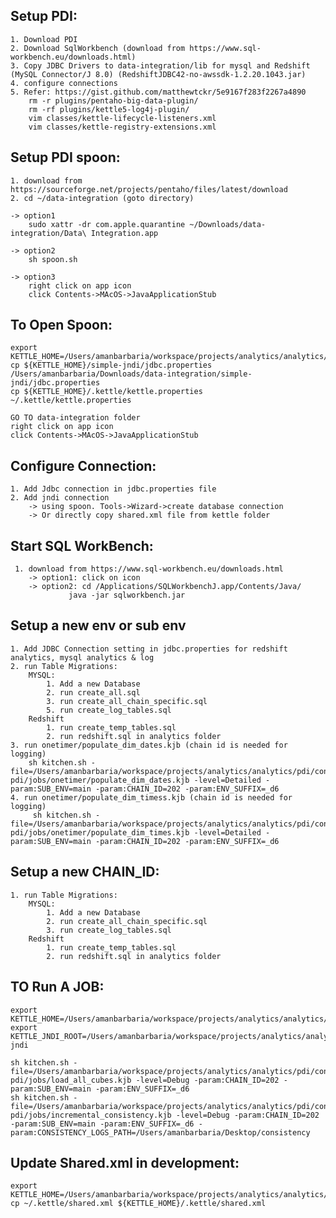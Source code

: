 ## Setup PDI:
	1. Download PDI
	2. Download SqlWorkbench (download from https://www.sql-workbench.eu/downloads.html)
	3. Copy JDBC Drivers to data-integration/lib for mysql and Redshift (MySQL Connector/J 8.0) (RedshiftJDBC42-no-awssdk-1.2.20.1043.jar)
	4. configure connections
	5. Refer: https://gist.github.com/matthewtckr/5e9167f283f2267a4890       
        rm -r plugins/pentaho-big-data-plugin/
        rm -rf plugins/kettle5-log4j-plugin/
        vim classes/kettle-lifecycle-listeners.xml
        vim classes/kettle-registry-extensions.xml

## Setup PDI spoon:
	1. download from https://sourceforge.net/projects/pentaho/files/latest/download
	2. cd ~/data-integration (goto directory)

	-> option1
		sudo xattr -dr com.apple.quarantine ~/Downloads/data-integration/Data\ Integration.app

	-> option2
		sh spoon.sh

	-> option3
		right click on app icon
		click Contents->MAcOS->JavaApplicationStub

## To Open Spoon:
	export KETTLE_HOME=/Users/amanbarbaria/workspace/projects/analytics/analytics/pdi/configs/development
	cp ${KETTLE_HOME}/simple-jndi/jdbc.properties /Users/amanbarbaria/Downloads/data-integration/simple-jndi/jdbc.properties
	cp ${KETTLE_HOME}/.kettle/kettle.properties ~/.kettle/kettle.properties	

	GO TO data-integration folder
	right click on app icon
	click Contents->MAcOS->JavaApplicationStub
	
## Configure Connection:
	1. Add Jdbc connection in jdbc.properties file
	2. Add jndi connection 
		-> using spoon. Tools->Wizard->create database connection 
		-> Or directly copy shared.xml file from kettle folder

## Start SQL WorkBench:
	 1. download from https://www.sql-workbench.eu/downloads.html 
	 	-> option1: click on icon
		-> option2: cd /Applications/SQLWorkbenchJ.app/Contents/Java/
				 java -jar sqlworkbench.jar

			
## Setup a new env or sub env
	1. Add JDBC Connection setting in jdbc.properties for redshift analytics, mysql analytics & log 
	2. run Table Migrations:
	    MYSQL:
		    1. Add a new Database
		    2. run create_all.sql
		    3. run create_all_chain_specific.sql
		    5. run create_log_tables.sql
	    Redshift
	        1. run create_temp_tables.sql
	        2. run redshift.sql in analytics folder
    3. run onetimer/populate_dim_dates.kjb (chain id is needed for logging)   
        sh kitchen.sh -file=/Users/amanbarbaria/workspace/projects/analytics/analytics/pdi/content-pdi/jobs/onetimer/populate_dim_dates.kjb -level=Detailed -param:SUB_ENV=main -param:CHAIN_ID=202 -param:ENV_SUFFIX=_d6 
    4. run onetimer/populate_dim_timess.kjb (chain id is needed for logging)
         sh kitchen.sh -file=/Users/amanbarbaria/workspace/projects/analytics/analytics/pdi/content-pdi/jobs/onetimer/populate_dim_times.kjb -level=Detailed -param:SUB_ENV=main -param:CHAIN_ID=202 -param:ENV_SUFFIX=_d6

## Setup a new CHAIN_ID:
	1. run Table Migrations:
	    MYSQL:
		    1. Add a new Database
			2. run create_all_chain_specific.sql
			3. run create_log_tables.sql
		Redshift
			1. run create_temp_tables.sql
			2. run redshift.sql in analytics folder

## TO Run A JOB:
	export KETTLE_HOME=/Users/amanbarbaria/workspace/projects/analytics/analytics/pdi/configs/development
	export KETTLE_JNDI_ROOT=/Users/amanbarbaria/workspace/projects/analytics/analytics/pdi/configs/development/simple-jndi

	sh kitchen.sh -file=/Users/amanbarbaria/workspace/projects/analytics/analytics/pdi/content-pdi/jobs/load_all_cubes.kjb -level=Debug -param:CHAIN_ID=202 -param:SUB_ENV=main -param:ENV_SUFFIX=_d6 
	sh kitchen.sh -file=/Users/amanbarbaria/workspace/projects/analytics/analytics/pdi/content-pdi/jobs/incremental_consistency.kjb -level=Debug -param:CHAIN_ID=202 -param:SUB_ENV=main -param:ENV_SUFFIX=_d6 -param:CONSISTENCY_LOGS_PATH=/Users/amanbarbaria/Desktop/consistency 

## Update Shared.xml in development:
	export KETTLE_HOME=/Users/amanbarbaria/workspace/projects/analytics/analytics/pdi/configs/development
	cp ~/.kettle/shared.xml ${KETTLE_HOME}/.kettle/shared.xml
